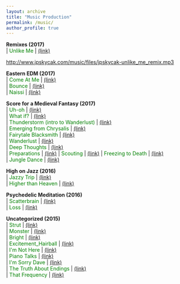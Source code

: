 ```yaml
---
layout: archive
title: "Music Production"
permalink: /music/
author_profile: true
---
```


<b>Remixes (2017)</b>  
 | <font color="green">Unlike Me</font> | <font color="blue"><a href="files/jpskycak-unlike_me_remix.mp3">(link)</a></font>  
 
 http://www.jpskycak.com/music/files/jpskycak-unlike_me_remix.mp3
 
 
<b>Eastern EDM (2017)</b>  
 | <font color="green">Come At Me</font> | <font color="blue"><a href="files/jpskycak-come_at_me.wav">(link)</a></font>  
 | <font color="green">Bounce</font> | <font color="blue"><a href="files/jpskycak-come_at_me.wav">(link)</a></font>  
 | <font color="green">Naissi</font> | <font color="blue"><a href="files/jpskycak-come_at_me.wav">(link)</a></font>  

<b>Score for a Medieval Fantasy (2017)</b>  
 | <font color="green">Uh-oh</font> | <font color="blue"><a href="files/jpskycak-uhoh.wav">(link)</a></font>  
 | <font color="green">What if?</font> | <font color="blue"><a href="files/jpskycak-whatif.wav">(link)</a></font>  
 | <font color="green">Thunderstorm (intro to Wanderlust)</font> | <font color="blue"><a href="files/jpskycak-thunderstorm_intro.wav">(link)</a></font>  
 | <font color="green">Emerging from Chrysalis</font> | <font color="blue"><a href="files/jpskycak-emerging_from_chrysalis.wav">(link)</a></font>  
 | <font color="green">Fairytale Blacksmith</font> | <font color="blue"><a href="files/jpskycak-fairytale_blacksmith.wav">(link)</a></font>  
 | <font color="green">Wanderlust</font> | <font color="blue"><a href="files/jpskycak-wanderlust.wav">(link)</a></font>  
 | <font color="green">Deep Thoughts</font> | <font color="blue"><a href="files/jpskycak-deep_thoughts.wav">(link)</a></font>  
 | <font color="green">Preparations</font> | <font color="blue"><a href="files/jpskycak-preparations.wav">(link)</a></font>
 | <font color="green">Scouting</font> | <font color="blue"><a href="files/jpskycak-scouting.wav">(link)</a></font>
 | <font color="green">Freezing to Death</font> | <font color="blue"><a href="files/jpskycak-freezing_to_death.wav">(link)</a></font>  
 | <font color="green">Jungle Dance</font> | <font color="blue"><a href="files/jpskycak-jungle_dance.wav">(link)</a></font> 

<b>High on Jazz (2016)</b>  
 | <font color="green">Jazzy Trip</font> | <font color="blue"><a href="files/jpskycak-jazzy_trip.wav">(link)</a></font>  
 | <font color="green">Higher than Heaven</font> | <font color="blue"><a href="files/jpskycak-higher_than_heaven.wav">(link)</a></font>  

<b>Psychedelic Meditation (2016)</b>  
 | <font color="green">Scatterbrain</font> | <font color="blue"><a href="files/jpskycak-scatterbrain.wav">(link)</a></font>  
 | <font color="green">Loss</font> | <font color="blue"><a href="files/jpskycak-loss.wav">(link)</a></font>   

<b>Uncategorized (2015)</b>  
 | <font color="green">Strut</font> | <font color="blue"><a href="files/jpskycak-strut.wav">(link)</a></font>  
 | <font color="green">Monster</font> | <font color="blue"><a href="files/jpskycak-monster.wav">(link)</a></font>  
 | <font color="green">Bright</font> | <font color="blue"><a href="files/jpskycak-bright.wav">(link)</a></font>  
 | <font color="green">Excitement_Hairball</font> | <font color="blue"><a href="files/jpskycak-excitement_hairball.wav">(link)</a></font>  
 | <font color="green">I'm Not Here</font> | <font color="blue"><a href="files/jpskycak-im_not_here.wav">(link)</a></font>  
 | <font color="green">Piano Talks</font> | <font color="blue"><a href="files/jpskycak-piano_talks.wav">(link)</a></font>  
 | <font color="green">I'm Sorry Dave</font> | <font color="blue"><a href="files/jpskycak-im_sorry_dave.wav">(link)</a></font>  
 | <font color="green">The Truth About Endings</font> | <font color="blue"><a href="files/jpskycak-the_truth_about_endings.wav">(link)</a></font>  
 | <font color="green">That Frequency</font> | <font color="blue"><a href="files/jpskycak-that_frequency.wav">(link)</a></font>   
